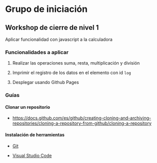 # Grupo de iniciación

## Workshop de cierre de nivel 1

Aplicar funcionalidad con javascript a la calculadora

### Funcionalidades a aplicar

1. Realizar las operaciones suma, resta, multiplicación y división

2. Imprimir el registro de los datos en el elemento con id `log`

3. Desplegar usando Github Pages

### Guías

#### Clonar un repositorio

- https://docs.github.com/es/github/creating-cloning-and-archiving-repositories/cloning-a-repository-from-github/cloning-a-repository

#### Instalación de herramientas

- [Git](https://git-scm.com/book/en/v2/Getting-Started-Installing-Git)

- [Visual Studio Code](https://code.visualstudio.com/download)